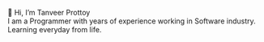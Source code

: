 👋 Hi, I’m Tanveer Prottoy  
I am a Programmer with years of experience working in Software industry. Learning everyday from life.

<!---
tanveerprottoy/tanveerprottoy is a ✨ special ✨ repository because its `README.md` (this file) appears on your GitHub profile.
You can click the Preview link to take a look at your changes.
--->
